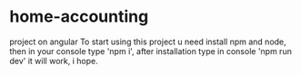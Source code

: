 # home-accounting
project on  angular
To start using this project u need install npm and node, then in your console type 'npm i', after installation type in console
'npm run dev' it will work, i hope.
